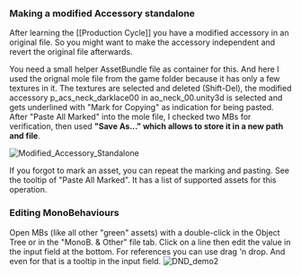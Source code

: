 ### Making a modified Accessory standalone

After learning the [[Production Cycle]] you have a modified accessory in an original file. So you might want to make the accessory independent and revert the original file afterwards.

You need a small helper AssetBundle file as container for this. And here I used the orignal mole file from the game folder because it has only a few textures in it. The textures are selected and deleted (Shift-Del), the modified accessory p_acs_neck_darklace00 in ao_neck_00.unity3d is selected and gets underlined with "Mark for Copying" as indication for being pasted. After "Paste All Marked" into the mole file, I checked two MBs for verification, then used **"Save As..." which allows to store it in a new path and file**.

![Modified_Accessory_Standalone](https://user-images.githubusercontent.com/104311725/167832473-7e9826ba-569f-42ba-9158-a2512de44f33.gif)

If you forgot to mark an asset, you can repeat the marking and pasting. See the tooltip of "Paste All Marked". It has a list of supported assets for this operation.

### Editing MonoBehaviours

Open MBs (like all other "green" assets) with a double-click in the Object Tree or in the "MonoB. & Other" file tab.
Click on a line then edit the value in the input field at the bottom. For references you can use drag 'n drop. And even for that is a tooltip in the input field.
![DND_demo2](https://github.com/enimaroah-cubic/Sb3UGS/assets/104311725/08ecb590-d5ca-411d-8a0a-8bce514f206e)
